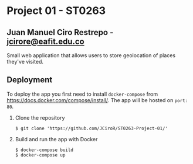 # Project 01 - ST0263
## Juan Manuel Ciro Restrepo - jcirore@eafit.edu.co

Small web application that allows users to store geolocation of places they've visited.

## Deployment
To deploy the app you first need to install `docker-compose` from https://docs.docker.com/compose/install/. 
The app will be hosted on `port: 80`.

1. Clone the repository 

       $ git clone 'https://github.com/JCiroR/ST0263-Project-01/'

2. Build and run the app with Docker
      
       $ docker-compose build
       $ docker-compose up

  
